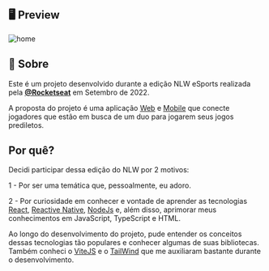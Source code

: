 ## 🖥  Preview

![home](https://user-images.githubusercontent.com/56925726/192164013-141a3e16-dcee-4e23-a6d1-1cc5b75164a4.png)

## 📖 Sobre


Este é um projeto desenvolvido durante a edição NLW eSports realizada pela **[@Rocketseat](https://github.com/Rocketseat)** em Setembro de 2022.

A proposta do projeto é uma aplicação [Web](https://github.com/Maaacs/Esports-Web) e [Mobile](https://github.com/Maaacs/Esports-Mobile) que conecte jogadores que estão em busca de um duo para jogarem seus jogos prediletos. 

## Por quê?
Decidi participar dessa edição do NLW por 2 motivos:


1 - Por ser uma temática que, pessoalmente, eu adoro.


2 - Por curiosidade em conhecer e vontade de aprender as tecnologias [React](https://pt-br.reactjs.org/), [Reactive Native](https://reactnative.dev/), [NodeJs](https://nodejs.org/en/) e, além disso, aprimorar meus conhecimentos em JavaScript, TypeScript e HTML. 


Ao longo do desenvolvimento do projeto, pude entender os conceitos dessas tecnologias tão populares e conhecer algumas de suas bibliotecas. Também conheci o [ViteJS](https://vitejs.dev/) e o [TailWind](https://tailwindcss.com/) que me auxiliaram bastante durante o desenvolvimento.


<!-- npm run dev
para rodar o projeto-> 
